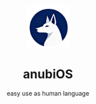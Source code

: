 <div align="center">
  <img src="/assets/logo.png" width=100 id=Logo>

  # anubiOS
  
  easy use as human language
</div>
